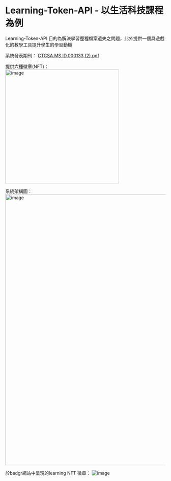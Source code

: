# Learning-Token-API - 以生活科技課程為例

Learning-Token-API 目的為解決學習歷程檔案遺失之問題，此外提供一個具遊戲化的教學工具提升學生的學習動機

系統發表期刊：
[CTCSA.MS.ID.000133 (2).pdf](https://github.com/nyy100604/Learning-Token-API/files/10710107/CTCSA.MS.ID.000133.2.pdf)

提供六種徽章(NFT)：  
<img width="357" alt="image" src="https://user-images.githubusercontent.com/85146178/218162827-f7305158-5e3a-4b46-8845-a4e0a302788f.png">

系統架構圖：  
<img width="849" alt="image" src="https://user-images.githubusercontent.com/85146178/218163579-534f3e45-8d42-4e39-ba05-efb818143500.png">

於badgr網站中呈現的learning NFT 徽章：
![image](https://user-images.githubusercontent.com/85146178/218164485-07ece0ed-d0dd-4eee-b26e-e0930e612bc4.png)

